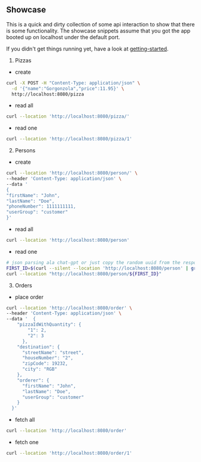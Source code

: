 ## Showcase

This is a quick and dirty collection of some api interaction to show that there is some functionality. 
The showcase snippets assume that you got the app booted up on localhost under the default port.

If you didn't get things running yet, have a look at [getting-started](./getting-started.md).


1. Pizzas

- create
```bash
curl -X POST -H "Content-Type: application/json" \
  -d '{"name":"Gorgonzola","price":11.95}' \
  http://localhost:8080/pizza
```
- read all 
```bash
curl --location 'http://localhost:8080/pizza/'
```

- read one 
```bash
curl --location 'http://localhost:8080/pizza/1'
```

2. Persons

- create
```bash
curl --location 'http://localhost:8080/person/' \
--header 'Content-Type: application/json' \
--data '
{
"firstName": "John",
"lastName": "Doe",
"phoneNumber": 1111111111,
"userGroup": "customer"
}'
```

- read all
```bash
curl --location 'http://localhost:8080/person'
```

- read one
```bash
# json parsing ala chat-gpt or just copy the random uuid from the response of the /person endpoint
FIRST_ID=$(curl --silent --location 'http://localhost:8080/person' | grep -o '"id":"[^"]*"' | head -n 1 | sed 's/"id":"//;s/"//')
curl --location "http://localhost:8080/person/${FIRST_ID}"
```

3. Orders

- place order 
```bash
curl --location 'http://localhost:8080/order' \
--header 'Content-Type: application/json' \
--data '  {
    "pizzaIdWithQuantity": {  
        "1": 2,
        "2": 3
      },
    "destination": {
      "streetName": "street",
      "houseNumber": "2",
      "zipCode": 19232,
      "city": "RGB"
    },
    "orderer": {
      "firstName": "John",
      "lastName": "Doe",
      "userGroup": "customer"
    }
  }'
```

- fetch all
```bash
curl --location 'http://localhost:8080/order'
```

- fetch one
```bash
curl --location 'http://localhost:8080/order/1'
```